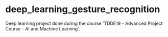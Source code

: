 # deep_learning_gesture_recognition
Deep learning project done during the course 'TDDE19 - Advanced Project Course - AI and Machine Learning'.
